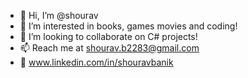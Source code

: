 - 👋 Hi, I’m @shourav
- 👀 I’m interested in books, games movies and coding!
- 💞️ I’m looking to collaborate on C# projects!
- 📫 Reach me at shourav.b2283@gmail.com
- 💼 www.linkedin.com/in/shouravbanik

<!---
shourav/shourav is a ✨ special ✨ repository because its `README.md` (this file) appears on your GitHub profile.
You can click the Preview link to take a look at your changes.
--->
